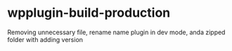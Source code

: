 # wpplugin-build-production
Removing unnecessary file, rename name plugin in dev mode, anda zipped folder with adding version
